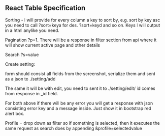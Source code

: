 ## React Table Specification

Sorting - I will provide for every column a key to sort by, e.g. sort by key asc you need to call ?sort=keya for des. ?sort=keyd and so on. Keys I will output in a html anylike you need.

Pagination ?p=1. There will be a response in filter section from api where it will show current active page and other details

Search ?s=value 


Create setting:

form should consist all fields from the screenshot, serialize them and sent as a json to ./setting/add

The same it will be with edit, you need to sent it to ./setting/edit/<setting-id> id comes from response in _id field. 

For both above if there will be any error you will get a response with json consisting error key and a message  inside. Just show it in bootstrap red alert box.


Profile = drop down as filter
so if something is selected, then it executes the same request as search does by appending &profile=selectedvalue